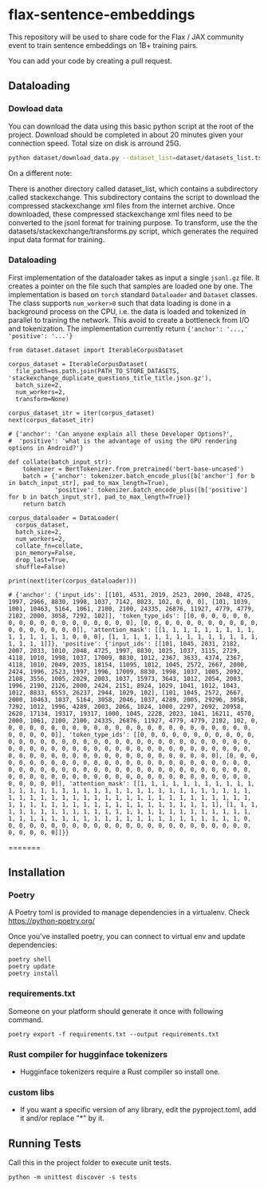 # flax-sentence-embeddings

This repository will be used to share code for the Flax / JAX community event to train sentence embeddings on 1B+ training pairs.

You can add your code by creating a pull request.


## Dataloading

### Dowload data

You can download the data using this basic python script at the root of the project. 
Download should be completed in about 20 minutes given your connection speed. Total size on disk is arround 25G. 

```bash
python dataset/download_data.py --dataset_list=dataset/datasets_list.tsv --data_path=PATH_TO_STORE_DATASETS
```
On a different note:

There is another directory called dataset_list, which contains a subdirectory called stackexchange. This subdirectory contains the script to download the compressed stackexchange xml files from the internet archive. Once downloaded, these compressed stackexchange xml files need to be converted to the jsonl format for training purpose. To transform, use the the datasets/stackexchange/transforms.py script, which generates the required input data format for training.

### Dataloading

First implementation of the dataloader takes as input a single `jsonl.gz` file. 
It creates a pointer on the file such that samples are loaded one by one.
The implementation is based on `torch` standard `Dataloader` and `Dataset` classes.
The class supports `num_worker>0` such that data loading is done in a background process on the CPU, i.e. the data is loaded and tokenized in parallel to training the network. 
This avoid to create a bottleneck from I/O and tokenization. The implementation currently return `{'anchor': '...,' 'positive': '...'}`

```
from dataset.dataset import IterableCorpusDataset

corpus_dataset = IterableCorpusDataset(
  file_path=os.path.join(PATH_TO_STORE_DATASETS, 'stackexchange_duplicate_questions_title_title.json.gz'), 
  batch_size=2,
  num_workers=2, 
  transform=None)

corpus_dataset_itr = iter(corpus_dataset)
next(corpus_dataset_itr)

# {'anchor': 'Can anyone explain all these Developer Options?',
#  'positive': 'what is the advantage of using the GPU rendering options in Android?'}

def collate(batch_input_str):
    tokenizer = BertTokenizer.from_pretrained('bert-base-uncased')
    batch = {'anchor': tokenizer.batch_encode_plus([b['anchor'] for b in batch_input_str], pad_to_max_length=True),
             'positive': tokenizer.batch_encode_plus([b['positive'] for b in batch_input_str], pad_to_max_length=True)}
    return batch

corpus_dataloader = DataLoader(
  corpus_dataset,
  batch_size=2,
  num_workers=2,
  collate_fn=collate,
  pin_memory=False,
  drop_last=True,
  shuffle=False)

print(next(iter(corpus_dataloader)))

# {'anchor': {'input_ids': [[101, 4531, 2019, 2523, 2090, 2048, 4725, 1997, 2966, 8830, 1998, 1037, 7142, 8023, 102, 0, 0, 0], [101, 1039, 1001, 10463, 5164, 1061, 2100, 2100, 24335, 26876, 11927, 4779, 4779, 2102, 2000, 3058, 7292, 102]], 'token_type_ids': [[0, 0, 0, 0, 0, 0, 0, 0, 0, 0, 0, 0, 0, 0, 0, 0, 0, 0], [0, 0, 0, 0, 0, 0, 0, 0, 0, 0, 0, 0, 0, 0, 0, 0, 0, 0]], 'attention_mask': [[1, 1, 1, 1, 1, 1, 1, 1, 1, 1, 1, 1, 1, 1, 1, 0, 0, 0], [1, 1, 1, 1, 1, 1, 1, 1, 1, 1, 1, 1, 1, 1, 1, 1, 1, 1]]}, 'positive': {'input_ids': [[101, 1045, 2031, 2182, 2007, 2033, 1010, 2048, 4725, 1997, 8830, 1025, 1037, 3115, 2729, 4118, 1010, 1998, 1037, 17009, 8830, 1012, 2367, 3633, 4374, 2367, 4118, 1010, 2049, 2035, 18154, 11095, 1012, 1045, 2572, 2667, 2000, 2424, 1996, 2523, 1997, 1996, 17009, 8830, 1998, 1037, 1005, 2092, 2108, 3556, 1005, 2029, 2003, 1037, 15973, 3643, 1012, 2054, 2003, 1996, 2190, 2126, 2000, 2424, 2151, 8924, 1029, 1041, 1012, 1043, 1012, 8833, 6553, 26237, 2944, 1029, 102], [101, 1045, 2572, 2667, 2000, 10463, 1037, 5164, 3058, 2046, 1037, 4289, 2005, 29296, 3058, 7292, 1012, 1996, 4289, 2003, 2066, 1024, 1000, 2297, 2692, 20958, 2620, 17134, 19317, 19317, 1000, 1045, 2228, 2023, 1041, 16211, 4570, 2000, 1061, 2100, 2100, 24335, 26876, 11927, 4779, 4779, 2102, 102, 0, 0, 0, 0, 0, 0, 0, 0, 0, 0, 0, 0, 0, 0, 0, 0, 0, 0, 0, 0, 0, 0, 0, 0, 0, 0, 0, 0, 0]], 'token_type_ids': [[0, 0, 0, 0, 0, 0, 0, 0, 0, 0, 0, 0, 0, 0, 0, 0, 0, 0, 0, 0, 0, 0, 0, 0, 0, 0, 0, 0, 0, 0, 0, 0, 0, 0, 0, 0, 0, 0, 0, 0, 0, 0, 0, 0, 0, 0, 0, 0, 0, 0, 0, 0, 0, 0, 0, 0, 0, 0, 0, 0, 0, 0, 0, 0, 0, 0, 0, 0, 0, 0, 0, 0, 0, 0, 0, 0, 0], [0, 0, 0, 0, 0, 0, 0, 0, 0, 0, 0, 0, 0, 0, 0, 0, 0, 0, 0, 0, 0, 0, 0, 0, 0, 0, 0, 0, 0, 0, 0, 0, 0, 0, 0, 0, 0, 0, 0, 0, 0, 0, 0, 0, 0, 0, 0, 0, 0, 0, 0, 0, 0, 0, 0, 0, 0, 0, 0, 0, 0, 0, 0, 0, 0, 0, 0, 0, 0, 0, 0, 0, 0, 0, 0, 0, 0]], 'attention_mask': [[1, 1, 1, 1, 1, 1, 1, 1, 1, 1, 1, 1, 1, 1, 1, 1, 1, 1, 1, 1, 1, 1, 1, 1, 1, 1, 1, 1, 1, 1, 1, 1, 1, 1, 1, 1, 1, 1, 1, 1, 1, 1, 1, 1, 1, 1, 1, 1, 1, 1, 1, 1, 1, 1, 1, 1, 1, 1, 1, 1, 1, 1, 1, 1, 1, 1, 1, 1, 1, 1, 1, 1, 1, 1, 1, 1, 1], [1, 1, 1, 1, 1, 1, 1, 1, 1, 1, 1, 1, 1, 1, 1, 1, 1, 1, 1, 1, 1, 1, 1, 1, 1, 1, 1, 1, 1, 1, 1, 1, 1, 1, 1, 1, 1, 1, 1, 1, 1, 1, 1, 1, 1, 1, 1, 1, 0, 0, 0, 0, 0, 0, 0, 0, 0, 0, 0, 0, 0, 0, 0, 0, 0, 0, 0, 0, 0, 0, 0, 0, 0, 0, 0, 0, 0]]}}

```   
=======

## Installation

### Poetry

A Poetry toml is provided to manage dependencies in a virtualenv. Check https://python-poetry.org/

Once you've installed poetry, you can connect to virtual env and update dependencies:
 
```
poetry shell
poetry update
poetry install
```

### requirements.txt

Someone on your platform should generate it once with following command.

```
poetry export -f requirements.txt --output requirements.txt
```

### Rust compiler for hugginface tokenizers

- Hugginface tokenizers require a Rust compiler so install one.

### custom libs

- If you want a specific version of any library, edit the pyproject.toml, add it and/or replace "*" by it.

## Running Tests

Call this in the project folder to execute unit tests.

```
python -m unittest discover -s tests
```



